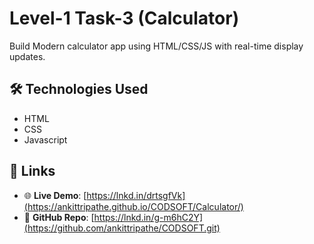 # Level-1 Task-3 (Calculator)
Build Modern calculator app using HTML/CSS/JS with real-time display updates.

## 🛠 Technologies Used
- HTML
- CSS
- Javascript

## 🔗 Links
- 🌐 **Live Demo**: [https://lnkd.in/drtsgfVk](https://ankittripathe.github.io/CODSOFT/Calculator/)
- 📁 **GitHub Repo**: [https://lnkd.in/g-m6hC2Y](https://github.com/ankittripathe/CODSOFT.git)